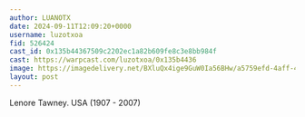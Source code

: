 ```yaml
---
author: LUANOTX
date: 2024-09-11T12:09:20+0000
username: luzotxoa
fid: 526424
cast_id: 0x135b44367509c2202ec1a82b609fe8c3e8bb984f
cast: https://warpcast.com/luzotxoa/0x135b4436
image: https://imagedelivery.net/BXluQx4ige9GuW0Ia56BHw/a5759efd-4aff-48d2-5d63-ee63e13b0b00/original
layout: post
---
```

Lenore Tawney. USA (1907 - 2007)  

<img src='https://imagedelivery.net/BXluQx4ige9GuW0Ia56BHw/a5759efd-4aff-48d2-5d63-ee63e13b0b00/original' alt='' referrerpolicy='no-referrer'/>